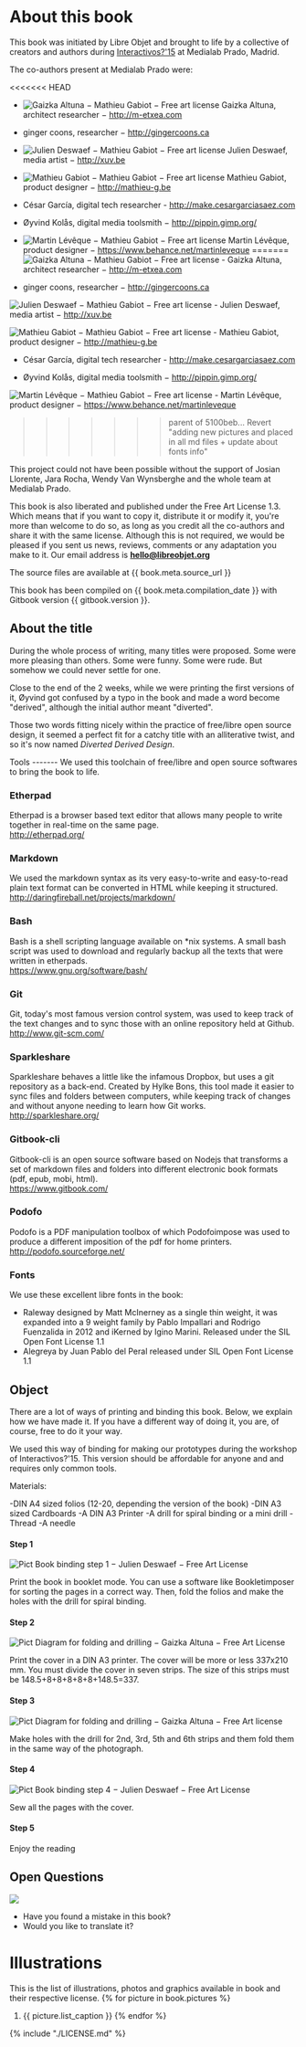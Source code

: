 
About this book
===========

This book was initiated by Libre Objet and brought to life by a collective of creators and authors during [Interactivos?'15](http://comunidad.medialab-prado.es/en/groups/open-guide-open-objects) at Medialab Prado, Madrid.

The co-authors present at Medialab Prado were:

<<<<<<< HEAD
+ ![_Gaizka Altuna_ − Mathieu Gabiot − Free art license](./images/Gaizka-Altuna.svg) Gaizka Altuna, architect researcher − http://m-etxea.com
+ ginger coons, researcher − http://gingercoons.ca
+ ![_Julien Deswaef_ − Mathieu Gabiot − Free art license](./images/Julien-Deswaef.svg) Julien Deswaef, media artist − http://xuv.be
+ ![_Mathieu Gabiot_ − Mathieu Gabiot − Free art license](./images/Mathieu-Gabiot.svg) Mathieu Gabiot, product designer − http://mathieu-g.be
+ César García, digital tech researcher - http://make.cesargarciasaez.com
+ Øyvind Kolås, digital media toolsmith − http://pippin.gimp.org/
+ ![_Martin Lévêque_ − Mathieu Gabiot − Free art license](./images/Martin-Leveque.svg) Martin Lévêque, product designer − https://www.behance.net/martinleveque
=======
![_Gaizka Altuna_ − Mathieu Gabiot − Free art license](./images/Gaizka-Altuna.svg) - Gaizka Altuna, architect researcher − http://m-etxea.com

+ ginger coons, researcher − http://gingercoons.ca

![_Julien Deswaef_ − Mathieu Gabiot − Free art license](./images/Julien-Deswaef.svg) - Julien Deswaef, media artist − http://xuv.be

![_Mathieu Gabiot_ − Mathieu Gabiot − Free art license](./images/Mathieu-Gabiot.svg) - Mathieu Gabiot, product designer − http://mathieu-g.be

+ César García, digital tech researcher - http://make.cesargarciasaez.com

+ Øyvind Kolås, digital media toolsmith − http://pippin.gimp.org/

![_Martin Lévêque_ − Mathieu Gabiot − Free art license](./images/Martin-Leveque.svg) - Martin Lévêque, product designer − https://www.behance.net/martinleveque
>>>>>>> parent of 5100beb... Revert "adding new pictures and placed in all md files + update about fonts info"

This project could not have been possible without the support of Josian Llorente, Jara Rocha, Wendy Van Wynsberghe and the whole team at Medialab Prado.

This book is also liberated and published under the Free Art License 1.3. Which means that if you want to copy it, distribute it or modify it, you're more than welcome to do so, as long as you credit all the co-authors and
share it with the same license.
Although this is not required, we would be pleased if you sent us news, reviews, comments or any adaptation you make to it. Our email address is **hello@libreobjet.org**

The source files are available at {{ book.meta.source_url }}

This book has been compiled on {{ book.meta.compilation_date }} with Gitbook version {{ gitbook.version }}.

About the title
---------------
During the whole process of writing, many titles were proposed. Some were more pleasing than others. Some were funny. Some were rude. But somehow we could never settle for one.

Close to the end of the 2 weeks, while we were printing the first versions of it, Øyvind got confused by a typo in the book and made a word become "derived", although the initial author meant "diverted".

Those two words fitting nicely within the practice of free/libre open source design, it seemed a perfect fit for a catchy title with an alliterative twist, and so it's now named _Diverted Derived Design_.

<div class="page-break"></div>
Tools
-------
We used this toolchain of free/libre and open source softwares to bring the book to life.

### Etherpad
Etherpad is a browser based text editor that allows many people to write together in real-time on the same page.  
http://etherpad.org/

### Markdown
We used the markdown syntax as its very easy-to-write and easy-to-read plain text format can be converted in HTML while keeping it structured.   http://daringfireball.net/projects/markdown/

### Bash
Bash is a shell scripting language available on \*nix systems. A small bash script was used to download and regularly backup all the texts that were written in etherpads.  
https://www.gnu.org/software/bash/

### Git
Git, today's most famous version control system, was used to keep track of the text changes and to sync those with an online repository held at Github.   http://www.git-scm.com/

### Sparkleshare
Sparkleshare behaves a little like the infamous Dropbox, but uses a git repository as a back-end. Created by Hylke Bons, this tool made it easier to sync files and folders between computers, while keeping track of changes and without anyone needing to learn how Git works.  
http://sparkleshare.org/  

### Gitbook-cli
Gitbook-cli is an open source software based on Nodejs that transforms a set of markdown files and folders into different electronic book formats (pdf, epub, mobi, html).  
https://www.gitbook.com/

### Podofo
Podofo is a PDF manipulation toolbox of which Podofoimpose was used to produce a different imposition of the pdf for home printers.  
http://podofo.sourceforge.net/

### Fonts
We use these excellent libre fonts in the book:
 - Raleway designed by Matt McInerney as a single thin weight, it was expanded into a 9 weight family by Pablo Impallari and Rodrigo Fuenzalida in 2012 and iKerned by Igino Marini. Released under the SIL Open Font License 1.1
 - Alegreya by Juan Pablo del Peral released under  SIL Open Font License 1.1

Object
---------

There are a lot of ways of printing and binding this book. Below, we explain how we have made it. If you have a different way of doing it, you are, of course, free to do it your way.

We used this way of binding for making our prototypes during the workshop of Interactivos?'15. This version should be affordable for anyone and and requires only common tools.

Materials:

-DIN A4 sized folios (12-20, depending the version of the book)
-DIN A3 sized Cardboards
-A DIN A3 Printer
-A drill for spiral binding or a mini drill
-Thread
-A needle

#### Step 1
![**Pict** _Book binding step 1_ − Julien Deswaef − Free Art License](./images/bookbinding-1.JPG)

Print the book in booklet mode. You can use a software like Bookletimposer for sorting the pages in a correct way. Then, fold the folios and make the holes with the drill for spiral binding.

#### Step 2
![**Pict**  _Diagram for folding and drilling_ − Gaizka Altuna − Free Art License](./images/Tutorial_diagram_1.jpg)

Print the cover in a DIN A3 printer. The cover will be more or less 337x210 mm. You must divide the cover in seven strips. The size of this strips must be 148.5+8+8+8+8+8+148.5=337.


#### Step 3
![**Pict**  _Diagram for folding and drilling_ − Gaizka Altuna − Free Art license](./images/tutorial_diagram_2.jpg)

Make holes with the drill for 2nd, 3rd, 5th and 6th strips and them fold them in the same way of the photograph.


#### Step 4
![**Pict**  _Book binding step 4_ − Julien Deswaef − Free Art License](./images/bookbinding-4.JPG)

Sew all the pages with the cover.


#### Step 5
Enjoy the reading

Open Questions
-----------------------
![](./images/girl-bulle.svg)
- Have you found a mistake in this book?
- Would you like to translate it?

<span class="page-break"></span>
Illustrations
=============

This is the list of illustrations, photos and graphics available in book and their respective license.
{% for picture in book.pictures %}
  1. {{ picture.list_caption }}
{% endfor %}

<span class="page-break"></span>
{% include "./LICENSE.md" %}
